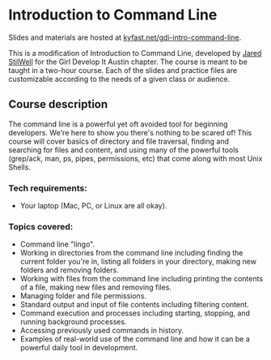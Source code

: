 # Introduction to Command Line

Slides and materials are hosted at [kyfast.net/gdi-intro-command-line](kyfast.net/gdi-intro-command-line).

This is a modification of Introduction to Command Line, developed by [Jared StilWell](http://slides.com/jaredstilwell) for the Girl Develop It Austin chapter. The course is meant to be taught in a two-hour course. Each of the slides and practice files are customizable according to the needs of a given class or audience.

## Course description

The command line is a powerful yet oft avoided tool for beginning developers. We're here to show you there's nothing to be scared of! This course will cover basics of directory and file traversal, finding and searching for files and content, and using many of the powerful tools (grep/ack, man, ps, pipes, permissions, etc) that come along with most Unix Shells.

### Tech requirements:

 - Your laptop (Mac, PC, or Linux are all okay).

### Topics covered:

- Command line "lingo".
- Working in directories from the command line including finding the current folder you're in, listing all folders in your directory, making new folders and removing folders.
- Working with files from the command line including printing the contents of a file, making new files and removing files.
- Managing folder and file permissions.
- Standard output and input of file contents including filtering content.
- Command execution and processes including starting, stopping, and running background processes.
- Accessing previously used commands in history.
- Examples of real-world use of the command line and how it can be a powerful daily tool in development.
